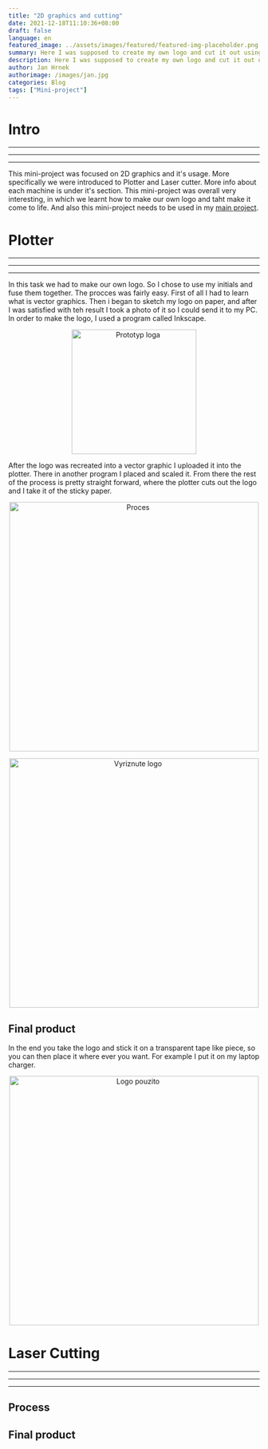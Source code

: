 ```yaml
---
title: "2D graphics and cutting"
date: 2021-12-18T11:10:36+08:00
draft: false
language: en
featured_image: ../assets/images/featured/featured-img-placeholder.png
summary: Here I was supposed to create my own logo and cut it out using a plotter and then make a little plate from plexiglass on a laser cutter.
description: Here I was supposed to create my own logo and cut it out using a plotter and then make a little plate from plexiglass on a laser cutter.
author: Jan Hrnek
authorimage: /images/jan.jpg
categories: Blog
tags: ["Mini-project"]
---
```


# Intro

***

---

___

This mini-project was focused on 2D graphics and it's usage. More specifically we were introduced to Plotter and Laser cutter. More info about each machine is under it's section. This mini-project was overall very interesting, in which we learnt how to make our own logo and taht make it come to life. And also this mini-project needs to be used in my [main project](https://267814.github.io/267814_ZPC_2025/main-project/).

# Plotter

***

---

___

In this task we had to make our own logo. So I chose to use my initials and fuse them together. 
The procces was fairly easy. First of all I had to learn what is vector graphics. Then i began to sketch my logo on paper, and after I was satisfied with teh result I took a photo of it so I could send it to my PC. In order to make the logo, I used a program called Inkscape.

<p align="center">
  <img src="/images/prototyp-loga.jpg" alt="Prototyp loga" class="rounded-2xl shadow-lg" width="250">
</p>

After the logo was recreated into a vector graphic I uploaded it into the plotter. There in another program I placed and scaled it. From there the rest of the process is pretty straight forward, where the plotter cuts out the logo and I take it of the sticky paper.

<p align="center">
  <img src="/images/proces-loga.jpg" alt="Proces" class="rounded-2xl shadow-lg" width="500">
</p>

<p align="center">
  <img src="/images/vyriznuty-logo.jpg" alt="Vyriznute logo" class="rounded-2xl shadow-lg" width="500">
</p>

## Final product

In the end you take the logo and stick it on a transparent tape like piece, so you can then place it where ever you want. For example I put it on my laptop charger.

<p align="center">
  <img src="/images/vuzite-logo.jpg" alt="Logo pouzito" class="rounded-2xl shadow-lg" width="500">
</p>

# Laser Cutting

***

---

___



## Process



## Final product